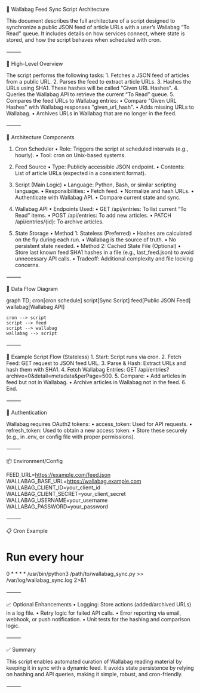 🧠 Wallabag Feed Sync Script Architecture

This document describes the full architecture of a script designed to synchronize a public JSON feed of article URLs with a user’s Wallabag “To Read” queue. It includes details on how services connect, where state is stored, and how the script behaves when scheduled with cron.

⸻

📐 High-Level Overview

The script performs the following tasks:
	1.	Fetches a JSON feed of articles from a public URL.
	2.	Parses the feed to extract article URLs.
	3.	Hashes the URLs using SHA1. These hashes will be called "Given URL Hashes".
	4.	Queries the Wallabag API to retrieve the current “To Read” queue.
	5.	Compares the feed URLs to Wallabag entries:
	•	Compare "Given URL Hashes" with Wallabag responses "given_url_hash".
	•	Adds missing URLs to Wallabag.
	•	Archives URLs in Wallabag that are no longer in the feed.

⸻

🧱 Architecture Components

1. Cron Scheduler
	•	Role: Triggers the script at scheduled intervals (e.g., hourly).
	•	Tool: cron on Unix-based systems.

2. Feed Source
	•	Type: Publicly accessible JSON endpoint.
	•	Contents: List of article URLs (expected in a consistent format).

3. Script (Main Logic)
	•	Language: Python, Bash, or similar scripting language.
	•	Responsibilities:
	•	Fetch feed.
	•	Normalize and hash URLs.
	•	Authenticate with Wallabag API.
	•	Compare current state and sync.

4. Wallabag API
	•	Endpoints Used:
	•	GET /api/entries: To list current “To Read” items.
	•	POST /api/entries: To add new articles.
	•	PATCH /api/entries/{id}: To archive articles.

5. State Storage
	•	Method 1: Stateless (Preferred)
	•	Hashes are calculated on the fly during each run.
	•	Wallabag is the source of truth.
	•	No persistent state needed.
	•	Method 2: Cached State File (Optional)
	•	Store last known feed SHA1 hashes in a file (e.g., last_feed.json) to avoid unnecessary API calls.
	•	Tradeoff: Additional complexity and file locking concerns.

⸻

🔗 Data Flow Diagram

graph TD;
    cron[cron schedule]
    script[Sync Script]
    feed[Public JSON Feed]
    wallabag[Wallabag API]
    
    cron --> script
    script --> feed
    script --> wallabag
    wallabag --> script


⸻

🧾 Example Script Flow (Stateless)
	1.	Start: Script runs via cron.
	2.	Fetch Feed: GET request to JSON feed URL.
	3.	Parse & Hash: Extract URLs and hash them with SHA1.
	4.	Fetch Wallabag Entries: GET /api/entries?archive=0&detail=metadata&perPage=500.
	5.	Compare:
	•	Add articles in feed but not in Wallabag.
	•	Archive articles in Wallabag not in the feed.
	6.	End.

⸻

🔐 Authentication

Wallabag requires OAuth2 tokens:
	•	access_token: Used for API requests.
	•	refresh_token: Used to obtain a new access token.
	•	Store these securely (e.g., in .env, or config file with proper permissions).

⸻

📦 Environment/Config

FEED_URL=https://example.com/feed.json
WALLABAG_BASE_URL=https://wallabag.example.com
WALLABAG_CLIENT_ID=your_client_id
WALLABAG_CLIENT_SECRET=your_client_secret
WALLABAG_USERNAME=your_username
WALLABAG_PASSWORD=your_password


⸻

📋 Cron Example

# Run every hour
0 * * * * /usr/bin/python3 /path/to/wallabag_sync.py >> /var/log/wallabag_sync.log 2>&1


⸻

📈 Optional Enhancements
	•	Logging: Store actions (added/archived URLs) in a log file.
	•	Retry logic for failed API calls.
	•	Error reporting via email, webhook, or push notification.
	•	Unit tests for the hashing and comparison logic.

⸻

✅ Summary

This script enables automated curation of Wallabag reading material by keeping it in sync with a dynamic feed. It avoids state persistence by relying on hashing and API queries, making it simple, robust, and cron-friendly.

⸻
